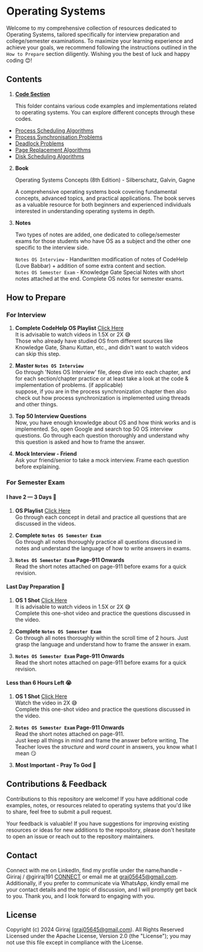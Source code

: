 # Operating Systems


Welcome to my comprehensive collection of resources dedicated to Operating Systems, tailored specifically for interview preparation and college/semester examinations. To maximize your learning experience and achieve your goals, we recommend following the instructions outlined in the `How to Prepare` section diligently. Wishing you the best of luck and happy coding 😊!

## Contents

1. [**Code Section**](./code_section)

   This folder contains various code examples and implementations related to operating systems. You can explore different concepts through these codes.

-  [Process Scheduling Algorithms](./code_section/process_scheduling_algorithms/)
- [Process Synchronisation Problems](./code_section/process_synchronisation_problems/)
- [Deadlock Problems](./code_section/deadlock_problems)
- [Page Replacement Algorithms](./code_section/page_replacement_algorithms/)
- [Disk Scheduling Algorithms](./code_section/disk_scheduling_algorithms/)
   

2. **Book**
   
   Operating Systems Concepts (8th Edition) -  Silberschatz, Galvin, Gagne

   A comprehensive operating systems book covering fundamental concepts, advanced topics, and practical applications. The book serves as a valuable resource for both beginners and experienced individuals interested in understanding operating systems in depth.

3. **Notes**
   
   Two types of notes are added, one dedicated to college/semester exams for those students who have OS as a subject and the other one specific to the interview side.

   `Notes OS Interview` - Handwritten modification of notes of CodeHelp (Love Babbar) + addition of some extra content and section.  
   `Notes OS Semester Exam` - Knowledge Gate Special Notes with short notes attached at the end. Complete OS notes for semester exams.

## How to Prepare

### For Interview

1. **Complete CodeHelp OS Playlist** [Click Here](https://www.youtube.com/playlist?list=PLDzeHZWIZsTr3nwuTegHLa2qlI81QweYG)  
   It is advisable to watch videos in 1.5X or 2X 😅  
   Those who already have studied OS from different sources like Knowledge Gate, Shanu Kuttan, etc., and didn't want to watch videos can skip this step.

1. **Master `Notes OS Interview`**  
   Go through 'Notes OS Interview' file, deep dive into each chapter, and for each section/chapter practice or at least take a look at the code & implementation of problems. (if applicable)  
   suppose, if you are in the process synchronization chapter then also check out how process synchronization is implemented using threads and other things.

1. **Top 50 Interview Questions**  
   Now, you have enough knowledge about OS and how think works and is implemented. So, open Google and search top 50 OS interview questions. Go through each question thoroughly and understand why this question is asked and how to frame the answer.

1. **Mock Interview - Friend**  
   Ask your friend/senior to take a mock interview. Frame each question before explaining.

### For Semester Exam  

   #### **I have 2 — 3 Days 💪**  
   1. **OS Playlist** [Click Here](https://www.youtube.com/watch?v=xw_OuOhjauw&list=PLmXKhU9FNesSFvj6gASuWmQd23Ul5omtD)  
   Go through each concept in detail and practice all questions that are discussed in the videos.  

   1. **Complete `Notes OS Semester Exam`**  
   Go through all notes thoroughly practice all questions discussed in notes and understand the language of how to write answers in exams.

   1. **`Notes OS Semester Exam` Page-911 Onwards**  
   Read the short notes attached on page-911 before exams for a quick revision.


   #### **Last Day Preparation 🥲**
   1. **OS 1 Shot** [Click Here](https://www.youtube.com/watch?v=xw_OuOhjauw)  
   It is advisable to watch videos in 1.5X or 2X 😅  
   Complete this one-shot video and practice the questions discussed in the video.

   1. **Complete `Notes OS Semester Exam`**  
   Go through all notes thoroughly within the scroll time of 2 hours. Just grasp the language and understand how to frame the answer in exam.

   1. **`Notes OS Semester Exam` Page-911 Onwards**  
   Read the short notes attached on page-911 before exams for a quick revision.


   #### **Less than 6 Hours Left 😭**  
   1. **OS 1 Shot** [Click Here](https://www.youtube.com/watch?v=xw_OuOhjauw)  
   Watch the video in 2X 😅  
   Complete this one-shot video and practice the questions discussed in the video.

   1. **`Notes OS Semester Exam` Page-911 Onwards**  
   Read the short notes attached on page-911.  
   Just keep all things in mind and frame the answer before writing, The Teacher loves the *structure* and *word count* in answers, you know what I mean 😏

   1. **Most Important - Pray To God 🙏**


## Contributions & Feedback

Contributions to this repository are welcome! If you have additional code examples, notes, or resources related to operating systems that you'd like to share, feel free to submit a pull request.

Your feedback is valuable! If you have suggestions for improving existing resources or ideas for new additions to the repository, please don't hesitate to open an issue or reach out to the repository maintainers.

## Contact
Connect with me on LinkedIn, find my profile under the name/handle - Giriraj / @giriraj191 [CONNECT](https://www.linkedin.com/in/giriraj191/) or email me at graj05645@gmail.com.  
Additionally, if you prefer to communicate via WhatsApp, kindly email me your contact details and the topic of discussion, and I will promptly get back to you. Thank you, and I look forward to engaging with you.

## License
Copyright (c) 2024 Giriraj (graj05645@gmail.com). All Rights Reserved  
Licensed under the Apache License, Version 2.0 (the "License"); you may not use this file except in compliance with the License.
